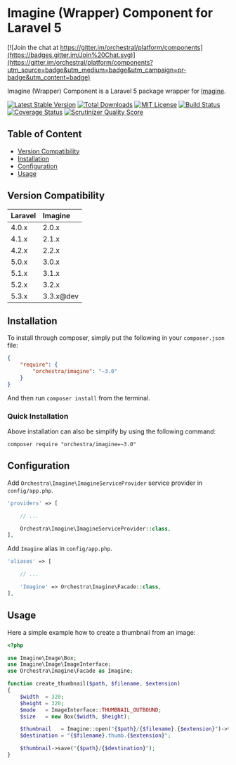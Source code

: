 Imagine (Wrapper) Component for Laravel 5
==============

[![Join the chat at https://gitter.im/orchestral/platform/components](https://badges.gitter.im/Join%20Chat.svg)](https://gitter.im/orchestral/platform/components?utm_source=badge&utm_medium=badge&utm_campaign=pr-badge&utm_content=badge)

Imagine (Wrapper) Component is a Laravel 5 package wrapper for [Imagine](https://github.com/avalanche123/Imagine).

[![Latest Stable Version](https://img.shields.io/github/release/orchestral/imagine.svg?style=flat-square)](https://packagist.org/packages/orchestra/imagine)
[![Total Downloads](https://img.shields.io/packagist/dt/orchestra/imagine.svg?style=flat-square)](https://packagist.org/packages/orchestra/imagine)
[![MIT License](https://img.shields.io/packagist/l/orchestra/imagine.svg?style=flat-square)](https://packagist.org/packages/orchestra/imagine)
[![Build Status](https://img.shields.io/travis/orchestral/imagine/master.svg?style=flat-square)](https://travis-ci.org/orchestral/imagine)
[![Coverage Status](https://img.shields.io/coveralls/orchestral/imagine/master.svg?style=flat-square)](https://coveralls.io/r/orchestral/imagine?branch=master)
[![Scrutinizer Quality Score](https://img.shields.io/scrutinizer/g/orchestral/imagine/master.svg?style=flat-square)](https://scrutinizer-ci.com/g/orchestral/imagine/)

## Table of Content

* [Version Compatibility](#version-compatibility)
* [Installation](#installation)
* [Configuration](#configuration)
* [Usage](#usage)

## Version Compatibility

Laravel    | Imagine
:----------|:----------
 4.0.x     | 2.0.x
 4.1.x     | 2.1.x
 4.2.x     | 2.2.x
 5.0.x     | 3.0.x
 5.1.x     | 3.1.x
 5.2.x     | 3.2.x
 5.3.x     | 3.3.x@dev

## Installation

To install through composer, simply put the following in your `composer.json` file:

```json
{
	"require": {
		"orchestra/imagine": "~3.0"
	}
}
```

And then run `composer install` from the terminal.

### Quick Installation

Above installation can also be simplify by using the following command:

	composer require "orchestra/imagine=~3.0"

## Configuration

Add `Orchestra\Imagine\ImagineServiceProvider` service provider in `config/app.php`.

```php
'providers' => [

	// ...

	Orchestra\Imagine\ImagineServiceProvider::class,
],
```

Add `Imagine` alias in `config/app.php`.

```php
'aliases' => [

	// ...

	'Imagine' => Orchestra\Imagine\Facade::class,
],
```

## Usage

Here a simple example how to create a thumbnail from an image:

```php
<?php

use Imagine\Image\Box;
use Imagine\Image\ImageInterface;
use Orchestra\Imagine\Facade as Imagine;

function create_thumbnail($path, $filename, $extension)
{
    $width  = 320;
    $height = 320;
    $mode   = ImageInterface::THUMBNAIL_OUTBOUND;
    $size   = new Box($width, $height);

    $thumbnail   = Imagine::open("{$path}/{$filename}.{$extension}")->thumbnail($size, $mode);
    $destination = "{$filename}.thumb.{$extension}";

    $thumbnail->save("{$path}/{$destination}");
}
```
